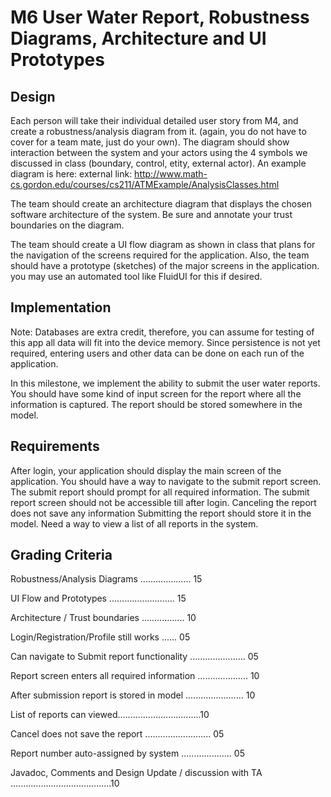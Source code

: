 # M6 User Water Report, Robustness Diagrams, Architecture and UI Prototypes
## Design
Each person will take their individual detailed user story from M4, and create a robustness/analysis diagram from it. (again, you do not have to cover for a team mate, just do your own). The diagram should show interaction between the system and your actors using the 4 symbols we discussed in class (boundary, control, etity, external actor). An example diagram is here: external link: http://www.math-cs.gordon.edu/courses/cs211/ATMExample/AnalysisClasses.html

The team should create an architecture diagram that displays the chosen software architecture of the system. Be sure and annotate your trust boundaries on the diagram.

The team should create a UI flow diagram as shown in class that plans for the navigation of the screens required for the application. Also, the team should have a prototype (sketches) of the major screens in the application. you may use an automated tool like FluidUI for this if desired.

## Implementation
Note: Databases are extra credit, therefore, you can assume for testing of this app all data will fit into the device memory. Since persistence is not yet required, entering users and other data can be done on each run of the application.

In this milestone, we implement the ability to submit the user water reports. You should have some kind of input screen for the report where all the information is captured. The report should be stored somewhere in the model.

## Requirements
After login, your application should display the main screen of the application.
You should have a way to navigate to the submit report screen.
The submit report should prompt for all required information.
The submit report screen should not be accessible till after login.
Canceling the report does not save any information
Submitting the report should store it in the model.
Need a way to view a list of all reports in the system.
## Grading Criteria
Robustness/Analysis Diagrams .................... 15

UI Flow and Prototypes .......................... 15

Architecture / Trust boundaries ................. 10

Login/Registration/Profile still works ...... 05

Can navigate to Submit report functionality ...................... 05

Report screen enters all required information .................... 10

After submission report is stored in model ....................... 10

List of reports can viewed.................................10

Cancel does not save the report .......................... 05

Report number auto-assigned by system .................... 05

Javadoc, Comments and Design Update / discussion with TA ........................................10
